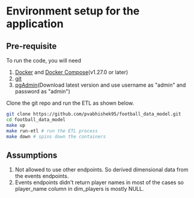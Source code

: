 # Environment setup for the application

## Pre-requisite

To run the code, you will need

1. [Docker](https://docs.docker.com/get-docker/) and [Docker Compose](https://docs.docker.com/compose/install/)(v1.27.0 or later)
2. [git](https://git-scm.com/book/en/v2/Getting-Started-Installing-Git)
3. [pgAdmin](https://www.pgadmin.org/download/pgadmin-4-macos/)(Download latest version and use username as "admin" and password as "admin")

Clone the git repo and run the ETL as shown below.

```bash
git clone https://github.com/pvabhishek95/football_data_model.git
cd football_data_model
make up
make run-etl # run the ETL process
make down # spins down the containers
```
## Assumptions
1. Not allowed to use other endpoints. So derived dimensional data from the events endpoints.
2. Events endpoints didn't return player names in most of the cases so player_name column in dim_players is mostly NULL.

